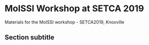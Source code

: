 # MolSSI Workshop at SETCA 2019

Materials for the MolSSI workshop - SETCA2019, Knoxville

## Section subtitle

